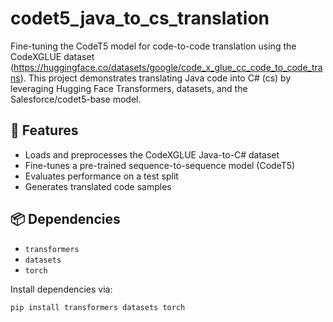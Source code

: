# codet5_java_to_cs_translation
Fine-tuning the CodeT5 model for code-to-code translation using the CodeXGLUE dataset (https://huggingface.co/datasets/google/code_x_glue_cc_code_to_code_trans). This project demonstrates translating Java code into C# (cs) by leveraging Hugging Face Transformers, datasets, and the Salesforce/codet5-base model.

## 🔧 Features

- Loads and preprocesses the CodeXGLUE Java-to-C# dataset
- Fine-tunes a pre-trained sequence-to-sequence model (CodeT5)
- Evaluates performance on a test split
- Generates translated code samples

## 📦 Dependencies

- `transformers`
- `datasets`
- `torch`

Install dependencies via:

```bash
pip install transformers datasets torch
